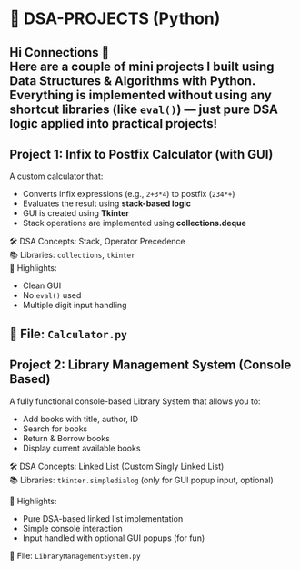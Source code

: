 # 🧠 DSA-PROJECTS (Python)

Hi Connections 👋  
Here are a couple of mini projects I built using **Data Structures & Algorithms** with Python. Everything is implemented **without using any shortcut libraries** (like `eval()`) — just pure DSA logic applied into practical projects!
---

##  Project 1: Infix to Postfix Calculator (with GUI)

A custom calculator that:
- Converts infix expressions (e.g., `2+3*4`) to postfix (`234*+`)
- Evaluates the result using **stack-based logic**
- GUI is created using **Tkinter**
- Stack operations are implemented using **collections.deque**

🛠️ DSA Concepts: Stack, Operator Precedence  
📚 Libraries: `collections`, `tkinter`  
🎯 Highlights:
- Clean GUI
- No `eval()` used
- Multiple digit input handling

📂 File: `Calculator.py`
---
##  Project 2: Library Management System (Console Based)

A fully functional console-based Library System that allows you to:
- Add books with title, author, ID
- Search for books
- Return & Borrow books
- Display current available books

🛠️ DSA Concepts: Linked List (Custom Singly Linked List)  
📚 Libraries: `tkinter.simpledialog` (only for GUI popup input, optional)

🎯 Highlights:
- Pure DSA-based linked list implementation
- Simple console interaction
- Input handled with optional GUI popups (for fun)

📂 File: `LibraryManagementSystem.py`
